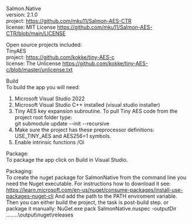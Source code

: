 Salmon.Native  
version: 2.1.0  
project: https://github.com/mku11/Salmon-AES-CTR  
license: MIT License https://github.com/mku11/Salmon-AES-CTR/blob/main/LICENSE  
  
Open source projects included:  
TinyAES  
project: https://github.com/kokke/tiny-AES-c  
license: The Unlicense https://github.com/kokke/tiny-AES-c/blob/master/unlicense.txt  
  
Build  
To build the app you will need:  
1. Microsoft Visual Studio 2022  
2. Microsoft Visual Studio C++ installed (visual studio installer)  
3. Tiny AES key expansion subroutine. To pull Tiny AES code from the project root folder type:  
	git submodule update --init --recursive  
4. Make sure the project has these preprocessor definitions: USE_TINY_AES and AES256=1 symbols.  
5. Enable intrinsic functions /Oi  
  
Package:  
To package the app click on Build in Visual Studio.  
  
Packaging:  
To create the nuget package for SalmonNative from the command line
you need the Nuget executable. For instructions how to download it see:
https://learn.microsoft.com/en-us/nuget/consume-packages/install-use-packages-nuget-cli
And add the path to the PATH enviroment variable.
Then you can either build the project, the task is post-build step.
or package it manually:
NuGet.exe pack SalmonNative.nuspec -outputDir ..\..\..\..\output\nuget\releases  

  